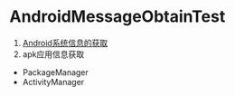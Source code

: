 # AndroidMessageObtainTest
1. [Android系统信息的获取](https://github.com/13660139155/AndroidMessageObtainTest/blob/master/SystemMessage.md)
2. apk应用信息获取
* PackageManager
* ActivityManager
